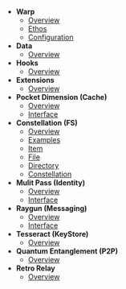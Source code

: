 - **Warp**
  - [Overview](README.md)
  - [Ethos](ethos.md)
  - [Configuration](configuration.md)
- **Data**
  - [Overview](data/overview.md)
- **Hooks**
  - [Overview](hooks/overview.md)
- **Extensions**
  - [Overview](extensions/overview)
- **Pocket Dimension (Cache)**
  - [Overview](pocketdimension/overview.md)
  - [Interface](pocketdimension/interface.md)
- **Constellation (FS)**
  - [Overview](constellation/overview.md)
  - [Examples](constellation/examples.md)
  - [Item](constellation/item.md)
  - [File](constellation/file.md)
  - [Directory](constellation/directory.md)
  - [Constellation](constellation/constellation.md)
- **Mulit Pass (Identity)**
  - [Overview](identity/overview.md)
  - [Interface](identity/interface.md)
- **Raygun (Messaging)**
  - [Overview](raygun/overview.md)
  - [Interface](raygun/interface.md)
- **Tesseract (KeyStore)**
  - [Overview](tesseract/overview.md)
- **Quantum Entanglement (P2P)**
  - [Overview](qep2p/Overview.md)
- **Retro Relay**
  - [Overview](api/overview.md)